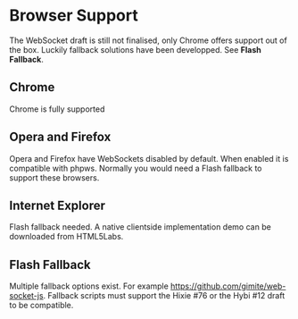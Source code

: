 # Browser Support #
The WebSocket draft is still not finalised, only Chrome offers support out of the box. Luckily fallback solutions have been developped. See **Flash Fallback**.

## Chrome ##
Chrome is fully supported

## Opera and Firefox ##
Opera and Firefox have WebSockets disabled by default. When enabled it is compatible with phpws. Normally you would need a Flash fallback to support these browsers.

## Internet Explorer ##
Flash fallback needed. A native clientside implementation demo can be downloaded from HTML5Labs.

## Flash Fallback ##
Multiple fallback options exist. For example https://github.com/gimite/web-socket-js. Fallback scripts must support the Hixie #76 or the Hybi #12 draft to be compatible.